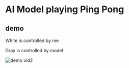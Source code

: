 # AI Model playing Ping Pong

## demo
White is controlled by me

Gray is controlled by model

![demo vid2](https://github.com/user-attachments/assets/f5d71a75-284f-46c2-8432-bccb8896dfe9)
